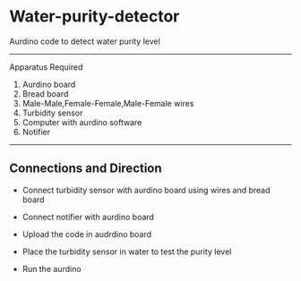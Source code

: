 # Water-purity-detector
Aurdino code to detect water purity level

-----------------------------------------
Apparatus Required
  1. Aurdino board
  2. Bread board
  3. Male-Male,Female-Female,Male-Female wires
  4. Turbidity sensor
  5. Computer with aurdino software
  6. Notifier
-----------------------------------------

## Connections and Direction

- Connect turbidity sensor with aurdino board using wires and bread board

- Connect notifier with aurdino board

- Upload the code in audrdino board

- Place the turbidity sensor in water to test the purity level

- Run the aurdino
